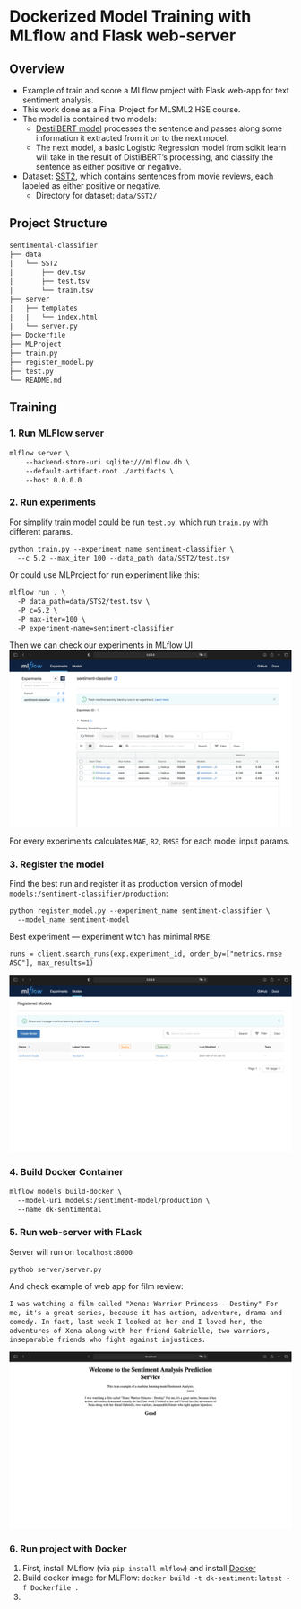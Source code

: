 # Dockerized Model Training with MLflow and Flask web-server

## Overview
* Example of train and score a MLflow project with Flask web-app for text sentiment analysis.
* This work done as a Final Project for MLSML2 HSE course.
* The model is contained two models:
  * [DestilBERT model](https://metatext.io/models/distilbert-base-uncased) processes the sentence and passes along some information it extracted from it on to the next model.
  * The next model, a basic Logistic Regression model from scikit learn will take in the result of DistilBERT’s processing, and classify the sentence as either positive or negative.
* Dataset: [SST2](https://nlp.stanford.edu/sentiment/index.html), which contains sentences from movie reviews, each labeled as either positive or negative.
  * Directory for dataset: `data/SST2/`

## Project Structure 

~~~
sentimental-classifier
├── data
│   └── SST2
│       ├── dev.tsv
│       ├── test.tsv
│       └── train.tsv
├── server
│   ├── templates
│   |   └── index.html
│   └── server.py
├── Dockerfile
├── MLProject
├── train.py
├── register_model.py
├── test.py
└── README.md
~~~

## Training

### 1. Run MLFlow server
```
mlflow server \
    --backend-store-uri sqlite:///mlflow.db \
    --default-artifact-root ./artifacts \
    --host 0.0.0.0
```

### 2. Run experiments
For simplify train model could be run `test.py`, which run `train.py` with different params.
```
python train.py --experiment_name sentiment-classifier \
  --c 5.2 --max_iter 100 --data_path data/SST2/test.tsv 
```
Or could use MLProject for run experiment like this:
```
mlflow run . \
  -P data_path=data/STS2/test.tsv \
  -P c=5.2 \
  -P max-iter=100 \
  -P experiment-name=sentiment-classifier
```
Then we can check our experiments in MLflow UI
![MLFlowUI](readme/mlflow.png)

For every experiments calculates `MAE`, `R2`, `RMSE` for each model input params.

### 3. Register the model
Find the best run and register it as production version of model ```models:/sentiment-classifier/production```:
```
python register_model.py --experiment_name sentiment-classifier \
  --model_name sentiment-model
```
Best experiment — experiment witch has minimal `RMSE`:
```
runs = client.search_runs(exp.experiment_id, order_by=["metrics.rmse ASC"], max_results=1) 
```
![MLFlow-prod-model](readme/mlflow-model-prod.png)

### 4. Build Docker Container
```
mlflow models build-docker \
  --model-uri models:/sentiment-model/production \
  --name dk-sentimental
```

### 5. Run web-server with FLask
Server will run on `localhost:8000`
```
pythob server/server.py
```
And check example of web app for film review:
```
I was watching a film called "Xena: Warrior Princess - Destiny" For me, it's a great series, because it has action, adventure, drama and comedy. In fact, last week I looked at her and I loved her, the adventures of Xena along with her friend Gabrielle, two warriors, inseparable friends who fight against injustices.
```
![Web-server](readme/example-review.png)

### 6. Run project with Docker
1. First, install MLflow (via ``pip install mlflow``) and install [Docker](https://www.docker.com/get-started)
2. Build docker image for MLFlow: ``docker build -t dk-sentiment:latest -f Dockerfile .``
3. 